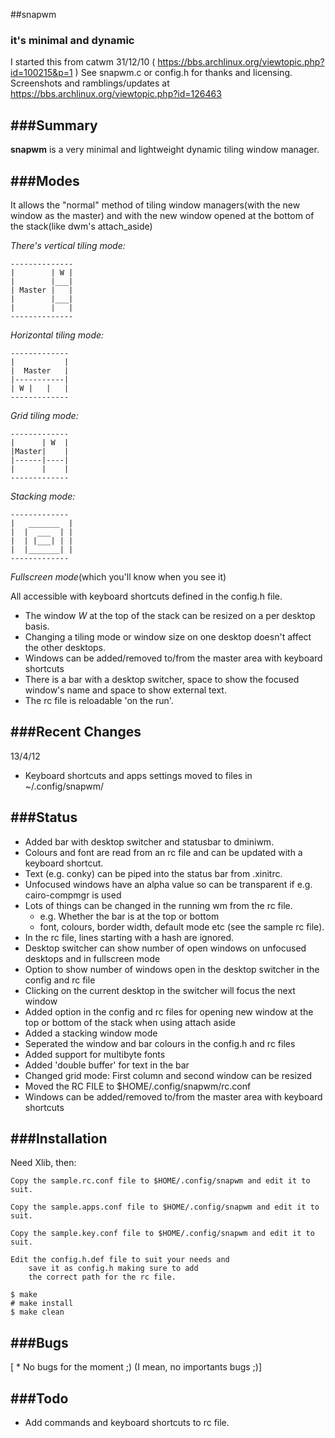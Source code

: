 ##snapwm
### it's minimal and dynamic

I started this from catwm 31/12/10 ( https://bbs.archlinux.org/viewtopic.php?id=100215&p=1 )
    See snapwm.c or config.h for thanks and licensing.
Screenshots and ramblings/updates at https://bbs.archlinux.org/viewtopic.php?id=126463


###Summary
-------


**snapwm** is a very minimal and lightweight dynamic tiling window manager.


###Modes
-----

It allows the "normal" method of tiling window managers(with the new window as the master)
    and with the new window opened at the bottom of the stack(like dwm's attach_aside)

 *There's vertical tiling mode:*

    --------------
    |        | W |
    |        |___|
    | Master |   |
    |        |___|
    |        |   |
    --------------

 *Horizontal tiling mode:*

    -------------
    |           |
    |  Master   |
    |-----------|
    | W |   |   |
    -------------

 *Grid tiling mode:*

    -------------
    |      | W  |
    |Master|    |
    |------|----|
    |      |    |
    -------------

 *Stacking mode:*

    -------------
    |   _______  |
    |  |  ___  | |
    |  | |___| | |
    |  |_______| |
    -------------


 *Fullscreen mode*(which you'll know when you see it)

 All accessible with keyboard shortcuts defined in the config.h file.
 
 * The window *W* at the top of the stack can be resized on a per desktop basis.
 * Changing a tiling mode or window size on one desktop doesn't affect the other desktops.
 * Windows can be added/removed to/from the master area with keyboard shortcuts
 * There is a bar with a desktop switcher, space to show the focused window's name and space to show external text.
 * The rc file is reloadable 'on the run'.


###Recent Changes
--------------

13/4/12

  * Keyboard shortcuts and apps settings moved to files in ~/.config/snapwm/



###Status
------

  * Added bar with desktop switcher and statusbar to dminiwm.
  * Colours and font are read from an rc file and can be updated with a keyboard shortcut.
  * Text (e.g. conky) can be piped into the status bar from .xinitrc.
  * Unfocused windows have an alpha value so can be transparent if e.g. cairo-compmgr is used
  * Lots of things can be changed in the running wm from the rc file.
	* e.g. Whether the bar is at the top or bottom
	* font, colours, border width, default mode etc (see the sample rc file).
  * In the rc file, lines starting with a hash are ignored.
  * Desktop switcher can show number of open windows on unfocused desktops and in fullscreen mode
  * Option to show number of windows open in the desktop switcher in the config and rc file
  * Clicking on the current desktop in the switcher will focus the next window
  * Added option in the config and rc files for opening new window at the 
  top or bottom of the stack when using attach aside
  * Added a stacking window mode
  * Seperated the window and bar colours in the config.h and rc files
  * Added support for multibyte fonts
  * Added 'double buffer' for text in the bar
  * Changed grid mode: First column and second window can be resized
  * Moved the RC FILE to $HOME/.config/snapwm/rc.conf
  * Windows can be added/removed to/from the master area with keyboard shortcuts


###Installation
------------

Need Xlib, then:

    Copy the sample.rc.conf file to $HOME/.config/snapwm and edit it to suit.

    Copy the sample.apps.conf file to $HOME/.config/snapwm and edit it to suit.

    Copy the sample.key.conf file to $HOME/.config/snapwm and edit it to suit.

    Edit the config.h.def file to suit your needs and
        save it as config.h making sure to add
        the correct path for the rc file.

    $ make
    # make install
    $ make clean


###Bugs
----

[ * No bugs for the moment ;) (I mean, no importants bugs ;)]


###Todo
----

  * Add commands and keyboard shortcuts to rc file.
